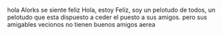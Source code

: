 hola Alorks se siente feliz 
Hola, estoy Feliz, soy un pelotudo de todos,
un pelotudo que esta dispuesto a ceder el 
puesto a sus amigos. pero sus amigables 
vecionos no tienen buenos amigos
      aerea
      